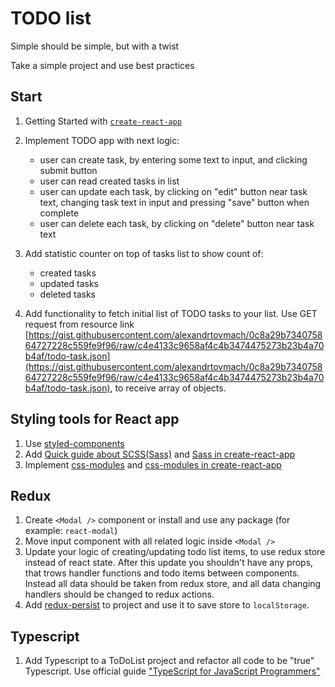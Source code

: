 # TODO list

Simple should be simple, but with a twist

Take a simple project and use best practices

## Start

1. Getting Started with [`create-react-app`](https://create-react-app.dev/)

2. Implement TODO app with next logic:
    - user can create task, by entering some text to input, and clicking submit button
    - user can read created tasks in list
    - user can update each task, by clicking on "edit" button near task text, changing task text in input and pressing "save" button when complete
    - user can delete each task, by clicking on "delete" button near task text 
3. Add statistic counter on top of tasks list to show count of:
    - created tasks
    - updated tasks
    - deleted tasks
4. Add functionality to fetch initial list of TODO tasks to your list. Use GET request from resource link [https://gist.githubusercontent.com/alexandrtovmach/0c8a29b734075864727228c559fe9f96/raw/c4e4133c9658af4c4b3474475273b23b4a70b4af/todo-task.json](https://gist.githubusercontent.com/alexandrtovmach/0c8a29b734075864727228c559fe9f96/raw/c4e4133c9658af4c4b3474475273b23b4a70b4af/todo-task.json), to receive array of objects.

## Styling tools for React app

1. Use [styled-components](https://styled-components.com/)
2. Add [Quick guide about SCSS(Sass)](https://sass-lang.com/guide) and [Sass in create-react-app](https://create-react-app.dev/docs/adding-a-sass-stylesheet)
3. Implement [css-modules](https://github.com/css-modules/css-modules) and [css-modules in create-react-app](https://create-react-app.dev/docs/adding-a-css-modules-stylesheet/)

## Redux

1. Create `<Modal />` component or install and use any package (for example: `react-modal`)
2. Move input component with all related logic inside `<Modal />`
3. Update your logic of creating/updating todo list items, to use redux store instead of react state. After this update you shouldn't have any props, that trows handler functions and todo items between components. Instead all data should be taken from redux store, and all data changing handlers should be changed to redux actions.
4. Add [redux-persist](https://github.com/rt2zz/redux-persist) to project and use it to save store to `localStorage`.

## Typescript
1. Add Typescript to a ToDoList project and refactor all code to be "true" Typescript. Use official guide ["TypeScript for JavaScript Programmers"](https://www.typescriptlang.org/docs/handbook/typescript-in-5-minutes.html)